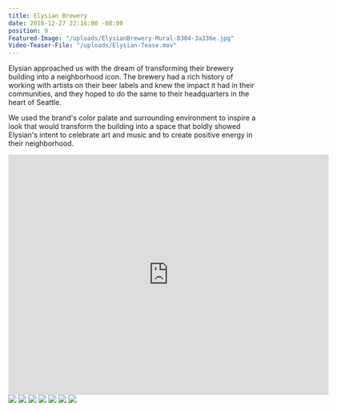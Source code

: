 ```yaml
---
title: Elysian Brewery
date: 2018-12-27 22:16:00 -08:00
position: 9
Featured-Image: "/uploads/ElysianBrewery-Mural-8304-3a336e.jpg"
Video-Teaser-File: "/uploads/Elysian-Tease.mov"
---
```


Elysian approached us with the dream of transforming their brewery building into a neighborhood icon. The brewery had a rich history of working with artists on their beer labels and knew the impact it had in their communities, and they hoped to do the same to their headquarters in the heart of Seattle.

We used the brand's color palate and surrounding environment to inspire a look that would transform the building into a space that boldly showed Elysian's intent to celebrate art and music and to create positive energy in their neighborhood.


<iframe src="https://player.vimeo.com/video/330397585" width="640" height="480" frameborder="0" allow="autoplay; fullscreen" allowfullscreen></iframe>

<div class="gallery" data-columns="3">
<img src="/uploads/ElysianBrewery-Mural-8304.jpg" />
<img src="/uploads/ElysianBrewery-Mural-8315.jpg" />
<img src="/uploads/ElysianBrewery-Mural-8319.jpg" />
<img src="/uploads/ElysianBrewery-Mural-8313.jpg" />
<img src="/uploads/ElysianBrewery-Mural-8329.jpg" />
<img src="/uploads/ElysianBrewery-Mural-8325.jpg" />
<img src="/uploads/ElysianBrewery-Mural-8328.jpg" />

</div>